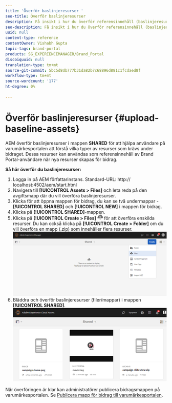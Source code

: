 ```yaml
---
title: 'Överför baslinjeresurser '
seo-title: Överför baslinjeresurser
description: Få insikt i hur du överför referensinnehåll (baslinjeresurser) till en mapp för bidrag i varumärkesportalen.
seo-description: Få insikt i hur du överför referensinnehåll (baslinjeresurser) till en mapp för bidrag i varumärkesportalen.
uuid: null
content-type: reference
contentOwner: Vishabh Gupta
topic-tags: brand-portal
products: SG_EXPERIENCEMANAGER/Brand_Portal
discoiquuid: null
translation-type: tm+mt
source-git-commit: 5bc5d8db777b31da82b7c68896d881c1fcdaed8f
workflow-type: tm+mt
source-wordcount: '177'
ht-degree: 0%

---
```



# Överför baslinjeresurser {#upload-baseline-assets}

AEM överför baslinjeresurser i mappen **SHARED** för att hjälpa användare på varumärkesportalen att förstå vilka typer av resurser som krävs under bidraget. Dessa resurser kan användas som referensinnehåll av Brand Portal-användare när nya resurser skapas för bidrag.

**Så här överför du baslinjeresurser:**

1. Logga in på AEM författarinstans.
Standard-URL: http:// localhost:4502/aem/start.html
1. Navigera till **[!UICONTROL Assets > Files]** och leta reda på den avgiftsmapp där du vill överföra baslinjeresurser.
1. Klicka för att öppna mappen för bidrag, du kan se två undermappar -**[!UICONTROL SHARED]** och **[!UICONTROL NEW]** i mappen för bidrag.
1. Klicka på **[!UICONTROL SHARED]**-mappen.
1. Klicka på **[!UICONTROL Create > Files]** ![](assets/upload.png) för att överföra enskilda resurser.
Du kan också klicka på **[!UICONTROL Create > Folder]** om du vill överföra en mapp (.zip) som innehåller flera resurser.
   ![](assets/upload-baseline-assets1.png)
1. Bläddra och överför baslinjeresurser (filer/mappar) i mappen **[!UICONTROL SHARED]**.
   ![](assets/upload-baseline-assets2.png)

När överföringen är klar kan administratörer publicera bidragsmappen på varumärkesportalen. Se [Publicera mapp för bidrag till varumärkesportalen](brand-portal-publish-contribution-folder-to-brand-portal.md).